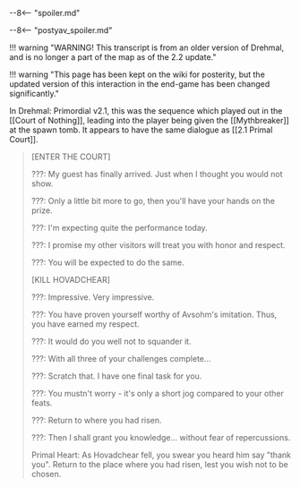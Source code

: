 --8<-- "spoiler.md"

--8<-- "postyav_spoiler.md"

!!! warning "WARNING! This transcript is from an older version of Drehmal, and is no longer a part of the map as of the 2.2 update."

!!! warning "This page has been kept on the wiki for posterity, but the updated version of this interaction in the end-game has been changed significantly."

In Drehmal: Primordial v2.1, this was the sequence which played out in the [[Court of Nothing]], leading into the player being given the [[Mythbreaker]] at the spawn tomb. It appears to have the same dialogue as [[2.1 Primal Court]].

> \[ENTER THE COURT\]
>
> ???: My guest has finally arrived. Just when I thought you would not show.
>
> ???: Only a little bit more to go, then you'll have your hands on the prize.
>
> ???: I'm expecting quite the performance today.
>
> ???: I promise my other visitors will treat you with honor and respect.
>
> ???: You will be expected to do the same.
>
> \[KILL HOVADCHEAR\]
>
> ???: Impressive. Very impressive.
>
> ???: You have proven yourself worthy of Avsohm's imitation. Thus, you have earned my respect.
>
> ???: It would do you well not to squander it.
>
> ???: With all three of your challenges complete...
>
> ???: Scratch that. I have one final task for you.
>
> ???: You mustn't worry - it's only a short jog compared to your other feats.
>
> ???: Return to where you had risen.
>
> ???: Then I shall grant you knowledge... without fear of repercussions.
>
> Primal Heart: As Hovadchear fell, you swear you heard him say "thank you". Return to the place where you had risen, lest you wish not to be chosen.

